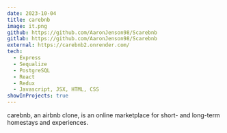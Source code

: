 ```yaml
---
date: 2023-10-04
title: carebnb
image: it.png
github: https://github.com/AaronJenson98/Scarebnb
gitlab: https://github.com/AaronJenson98/Scarebnb
external: https://carebnb2.onrender.com/
tech:
  - Express
  - Sequalize
  - PostgreSQL
  - React
  - Redux  
  - Javascript, JSX, HTML, CSS
showInProjects: true
---
```


carebnb, an airbnb clone, is an online marketplace for short- and long-term homestays and experiences.
